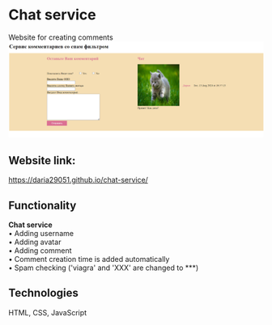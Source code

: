 # Chat service <br/>
 Website for creating comments <br/>
<img src="readme.png" />

## Website link: <br/>
<a target="_blank">https://daria29051.github.io/chat-service/</a>



## Functionality <br/>
  <strong>Chat service</strong> <br/>
	&bull; Adding username<br/>
	&bull; Adding avatar<br/>
    &bull; Adding comment<br/>
    &bull; Comment creation time is added automatically<br/>
    &bull; Spam checking ('viagra' and 'XXX' are changed to ***)<br/>




## Technologies <br/>
HTML, CSS, JavaScript<br/><br/>